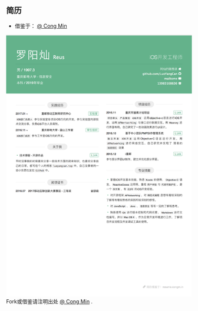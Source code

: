 ## 简历

* 借鉴于： [@ Cong Min](https://congm.in)

![罗阳灿-简历](https://github.com/LuoYangCan/resume/blob/master/resume.png)Fork或借鉴请注明出处 [@ Cong Min](https://congm.in) . 